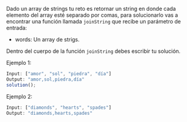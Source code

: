 Dado un array de strings tu reto es retornar un string en donde cada elemento del array esté separado por comas, para solucionarlo vas a encontrar una función llamada `joinString` que recibe un parámetro de entrada:

- words: Un array de strigs.

Dentro del cuerpo de la función `joinString` debes escribir tu solución.

Ejemplo 1:

```js
Input: ["amor", "sol", "piedra", "día"]
Output: "amor,sol,piedra,día"
solution();
```

Ejemplo 2:

```js
Input: ["diamonds", "hearts", "spades"]
Output: "diamonds,hearts,spades"
```
